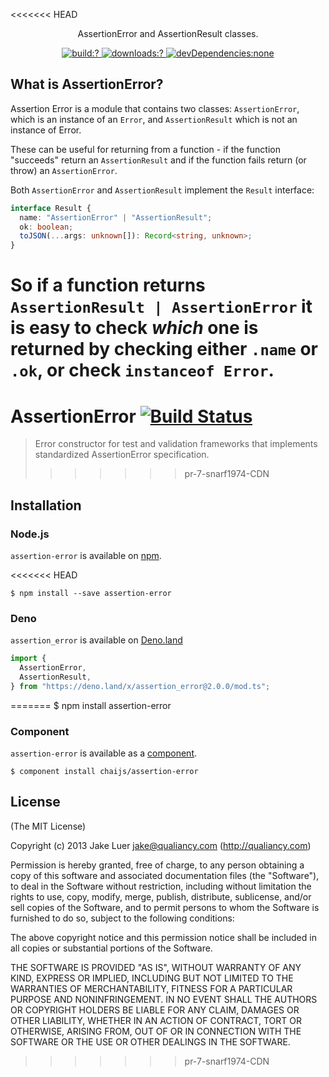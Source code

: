 <<<<<<< HEAD
<p align=center>
  AssertionError and AssertionResult classes.
</p>

<p align=center>
  <a href="https://github.com/chaijs/assertion-error/actions">
    <img
      alt="build:?"
      src="https://github.com/chaijs/assertion-error/actions/workflows/nodejs.yml/badge.svg"
    />
  </a><a href="https://www.npmjs.com/package/assertion-error">
    <img
      alt="downloads:?"
      src="https://img.shields.io/npm/dm/assertion-error.svg"
    />
  </a><a href="">
    <img
      alt="devDependencies:none"
      src="https://img.shields.io/badge/dependencies-none-brightgreen"
    />
  </a>
</p>

## What is AssertionError?

Assertion Error is a module that contains two classes: `AssertionError`, which
is an instance of an `Error`, and `AssertionResult` which is not an instance of
Error.

These can be useful for returning from a function - if the function "succeeds"
return an `AssertionResult` and if the function fails return (or throw) an
`AssertionError`.

Both `AssertionError` and `AssertionResult` implement the `Result` interface:

```typescript
interface Result {
  name: "AssertionError" | "AssertionResult";
  ok: boolean;
  toJSON(...args: unknown[]): Record<string, unknown>;
}
```

So if a function returns `AssertionResult | AssertionError` it is easy to check
_which_ one is returned by checking either `.name` or `.ok`, or check
`instanceof Error`.
=======
# AssertionError [![Build Status](https://travis-ci.org/chaijs/assertion-error.png?branch=master)](https://travis-ci.org/chaijs/assertion-error)

> Error constructor for test and validation frameworks that implements standardized AssertionError specification.
>>>>>>> pr-7-snarf1974-CDN

## Installation

### Node.js

`assertion-error` is available on [npm](http://npmjs.org).

<<<<<<< HEAD
```
$ npm install --save assertion-error
```

### Deno

`assertion_error` is available on
[Deno.land](https://deno.land/x/assertion_error)

```typescript
import {
  AssertionError,
  AssertionResult,
} from "https://deno.land/x/assertion_error@2.0.0/mod.ts";
```
=======
    $ npm install assertion-error

### Component

`assertion-error` is available as a [component](https://github.com/component/component).

    $ component install chaijs/assertion-error

## License

(The MIT License)

Copyright (c) 2013 Jake Luer <jake@qualiancy.com> (http://qualiancy.com)

Permission is hereby granted, free of charge, to any person obtaining a copy
of this software and associated documentation files (the "Software"), to deal
in the Software without restriction, including without limitation the rights
to use, copy, modify, merge, publish, distribute, sublicense, and/or sell
copies of the Software, and to permit persons to whom the Software is
furnished to do so, subject to the following conditions:

The above copyright notice and this permission notice shall be included in
all copies or substantial portions of the Software.

THE SOFTWARE IS PROVIDED "AS IS", WITHOUT WARRANTY OF ANY KIND, EXPRESS OR
IMPLIED, INCLUDING BUT NOT LIMITED TO THE WARRANTIES OF MERCHANTABILITY,
FITNESS FOR A PARTICULAR PURPOSE AND NONINFRINGEMENT. IN NO EVENT SHALL THE
AUTHORS OR COPYRIGHT HOLDERS BE LIABLE FOR ANY CLAIM, DAMAGES OR OTHER
LIABILITY, WHETHER IN AN ACTION OF CONTRACT, TORT OR OTHERWISE, ARISING FROM,
OUT OF OR IN CONNECTION WITH THE SOFTWARE OR THE USE OR OTHER DEALINGS IN
THE SOFTWARE.
>>>>>>> pr-7-snarf1974-CDN
